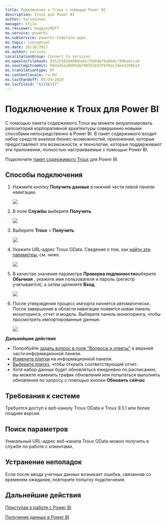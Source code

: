 ```yaml
---
title: Подключение к Troux с помощью Power BI
description: Troux для Power BI
author: SarinaJoan
manager: kfile
ms.reviewer: maggiesMSFT
ms.service: powerbi
ms.subservice: powerbi-template-apps
ms.topic: conceptual
ms.date: 10/16/2017
ms.author: sarinas
LocalizationGroup: Connect to services
ms.openlocfilehash: 9152538204089ed9c75b69b79a08dc7496a8cca9
ms.sourcegitcommit: 60dad5aa0d85db790553e537bf8ac34ee3289ba3
ms.translationtype: HT
ms.contentlocale: ru-RU
ms.lasthandoff: 05/29/2019
ms.locfileid: "61156157"
---
```

# <a name="connect-to-troux-for-power-bi"></a>Подключение к Troux для Power BI
С помощью пакета содержимого Troux вы можете визуализировать репозиторий корпоративной архитектуры совершенно новыми способами непосредственно в Power BI. В пакет содержимого входит набор средств анализа бизнес-возможностей, приложения, которые предоставляют эти возможности, и технологии, которые поддерживают эти приложения, полностью настраиваемые с помощью Power BI.

Подключите [пакет содержимого Troux](https://app.powerbi.com/getdata/services/troux) для Power BI.

## <a name="how-to-connect"></a>Способы подключения
1. Нажмите кнопку **Получить данные** в нижней части левой панели навигации.
   
   ![](media/service-connect-to-troux/getdata.png)
2. В поле **Службы** выберите **Получить**.
   
   ![](media/service-connect-to-troux/services.png)
3. Выберите **Troux** \> **Получить**.
   
   ![](media/service-connect-to-troux/troux.png)
4. Укажите URL-адрес Troux OData. Сведения о том, как [найти эти параметры](#FindingParams), см. ниже.
   
   ![](media/service-connect-to-troux/params.png)
5. В качестве значения параметра **Проверка подлинности**выберите **Обычная** , укажите имя пользователя и пароль (регистр учитывается), а затем щелкните **Вход**.
   
    ![](media/service-connect-to-troux/creds.png)
6. После утверждения процесс импорта начнется автоматически. После завершения в области навигации появятся новая панель мониторинга, отчет и модель. Выберите панель мониторинга, чтобы просмотреть импортированные данные.
   
     ![](media/service-connect-to-troux/dashboard.png)

**Дальнейшие действия**

* Попробуйте [задать вопрос в поле "Вопросы и ответы"](consumer/end-user-q-and-a.md) в верхней части информационной панели.
* [Измените плитки](service-dashboard-edit-tile.md) на информационной панели.
* [Выберите плитку](consumer/end-user-tiles.md), чтобы открыть соответствующий отчет.
* Хотя набор данных будет обновляться ежедневно по расписанию, вы можете изменить график обновлений или попытаться выполнять обновления по запросу с помощью кнопки **Обновить сейчас**

## <a name="system-requirements"></a>Требования к системе
Требуется доступ к веб-каналу Troux OData и Troux 9.5.1 или более поздняя версия.

<a name="FindingParams"></a>

## <a name="finding-parameters"></a>Поиск параметров
Уникальный URL-адрес веб-канала Troux OData можно получить в службе по работе с клиентами.

## <a name="troubleshooting"></a>Устранение неполадок
Если после ввода учетных данных возникает ошибка, связанная со временем ожидания, повторите попытку подключения.

## <a name="next-steps"></a>Дальнейшие действия
[Приступая к работе с Power BI](service-get-started.md)

[Получение данных в Power BI](service-get-data.md)

